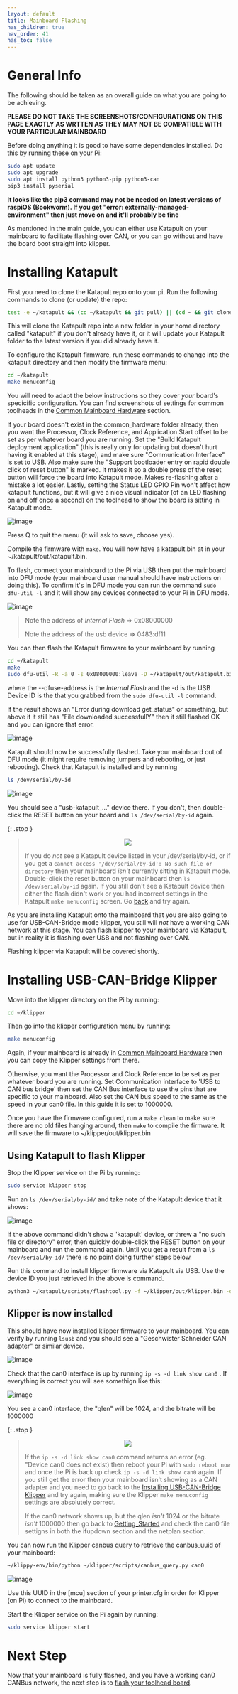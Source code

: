 ```yaml
---
layout: default 
title: Mainboard Flashing
has_children: true
nav_order: 41
has_toc: false
---
```


# General Info

The following should be taken as an overall guide on what you are going to be achieving.

**PLEASE DO NOT TAKE THE SCREENSHOTS/CONFIGURATIONS ON THIS PAGE EXACTLY AS WRTTEN AS THEY MAY NOT BE COMPATIBLE WITH YOUR PARTICULAR MAINBOARD**

Before doing anything it is good to have some dependencies installed. Do this by running these on your Pi:

```bash
sudo apt update
sudo apt upgrade
sudo apt install python3 python3-pip python3-can
pip3 install pyserial
```

**It looks like the pip3 command may not be needed on latest versions of raspiOS (Bookworm). If you get "error: externally-managed-environment" then just move on and it'll probably be fine**

As mentioned in the main guide, you can either use Katapult on your mainboard to facilitate flashing over CAN, or you can go without and have the board boot straight into klipper.

# Installing Katapult

First you need to clone the Katapult repo onto your pi. Run the following commands to clone (or update) the repo:

```bash
test -e ~/katapult && (cd ~/katapult && git pull) || (cd ~ && git clone https://github.com/Arksine/katapult) ; cd ~
```

This will clone the Katapult repo into a new folder in your home directory called "katapult" if you don't already have it, or it will update your Katapult folder to the latest version if you did already have it.

To configure the Katapult firmware, run these commands to change into the katapult directory and then modify the firmware menu:

```bash
cd ~/katapult
make menuconfig
```


You will need to adapt the below instructions so they cover _your_ board's specicific configuration. You can find screenshots of settings for common toolheads in the [Common Mainboard Hardware](./mainboard_flashing/common_hardware) section.

If your board doesn't exist in the common_hardware folder already, then you want the Processor, Clock Reference, and Application Start offset to be set as per whatever board you are running. Set the "Build Katapult deployment application" (this is really only for updating but doesn't hurt having it enabled at this stage), and make sure "Communication Interface" is set to USB. Also make sure the "Support bootloader entry on rapid double click of reset button" is marked. It makes it so a double press of the reset button will force the board into Katapult mode. Makes re-flashing after a mistake a lot easier. Lastly, setting the Status LED GPIO Pin won't affect how katapult functions, but it will give a nice visual indicator (of an LED flashing on and off once a second) on the toolhead to show the board is sitting in Katapult mode.

![image](https://github.com/Esoterical/voron_canbus/assets/124253477/5434691f-2d97-4d75-9067-d7501c2a2214)

Press Q to quit the menu (it will ask to save, choose yes).

Compile the firmware with `make`. You will now have a katapult.bin at in your ~/katapult/out/katapult.bin.

To flash, connect your mainboard to the Pi via USB then put the mainboard into DFU mode (your mainboard user manual should have instructions on doing this).
To confirm it's in DFU mode you can run the command `sudo dfu-util -l` and it will show any devices connected to your Pi in DFU mode.

![image](https://user-images.githubusercontent.com/124253477/221337550-560128dd-b5fd-41ba-8881-48d24b2215ef.png)

> Note the address of _Internal Flash_ => 0x08000000
>
> Note the address of the usb device => 0483:df11

You can then flash the Katapult firmware to your mainboard by running

```bash
cd ~/katapult
make
sudo dfu-util -R -a 0 -s 0x08000000:leave -D ~/katapult/out/katapult.bin -d 0483:df11
```

where the --dfuse-address is the _Internal Flash_ and the -d is the USB Device ID is the that you grabbed from the `sudo dfu-util -l` command.

If the result shows an "Error during download get_status" or something, but above it it still has "File downloaded successfullY" then it still flashed OK and you can ignore that error.

![image](https://user-images.githubusercontent.com/124253477/225469341-46f3478a-aa96-4378-8d73-96faa90d561c.png)

Katapult should now be successfully flashed. Take your mainboard out of DFU mode (it might require removing jumpers and rebooting, or just rebooting). Check that Katapult is installed and by running 

```bash
ls /dev/serial/by-id
```

![image](https://github.com/Esoterical/voron_canbus/assets/124253477/1e9f0f7c-ada3-490b-bd62-bde25b67c362)

You should see a "usb-katapult_..." device there. If you don't, then double-click the RESET button on your board and `ls /dev/serial/by-id` again.

{: .stop }
>
><p align="center">
>  <img src="https://github.com/Esoterical/voron_canbus/assets/124253477/36065239-009c-4195-8e13-a43959acac7b" />
></p>
>
>If you do *not* see a Katapult device listed in your /dev/serial/by-id, or if you get a `cannot access '/dev/serial/by-id': No such file or directory` then your mainboard *isn't* currently sitting in Katapult mode. Double-click the reset button on your mainboard then `ls /dev/serial/by-id` again. If you still don't see a Katapult device then either the flash didn't work or you had incorrect settings in the Katapult `make menuconfig` screen. Go [back](#installing-katapult) and try again.




As you are installing Katapult onto the mainboard that you are also going to use for USB-CAN-Bridge mode klipper, you still will _not_ have a working CAN network at this stage. You can flash klipper to your mainboard via Katapult, but in reality it is flashing over USB and not flashing over CAN.

Flashing klipper via Katapult will be covered shortly.

# Installing USB-CAN-Bridge Klipper

Move into the klipper directory on the Pi by running:

```bash
cd ~/klipper
```

Then go into the klipper configuration menu by running:

```bash
make menuconfig
```

Again, if your mainboard is already in [Common Mainboard Hardware](./mainboard_flashing/common_hardware) then you can copy the Klipper settings from there. 

Otherwise, you want the Processor and Clock Reference to be set as per whatever board you are running. Set Communication interface to 'USB to CAN bus bridge' then set the CAN Bus interface to use the pins that are specific to your mainboard. Also set the CAN bus speed to the same as the speed in your can0 file. In this guide it is set to 1000000.

Once you have the firmware configured, run a `make clean` to make sure there are no old files hanging around, then `make` to compile the firmware. It will save the firmware to ~/klipper/out/klipper.bin

## Using Katapult to flash Klipper

Stop the Klipper service on the Pi by running:

```bash
sudo service klipper stop
```

Run an `ls /dev/serial/by-id/` and take note of the Katapult device that it shows:

![image](https://github.com/Esoterical/voron_canbus/assets/124253477/f836fa8d-fb26-4ccd-b1e1-50f010596852)

If the above command didn't show a 'katapult' device, or threw a "no such file or directory" error, then quickly double-click the RESET button on your mainboard and run the command again. Until you get a result from a `ls /dev/serial/by-id/` there is no point doing further steps below.

Run this command to install klipper firmware via Katapult via USB. Use the device ID you just retrieved in the above ls command.

```bash
python3 ~/katapult/scripts/flashtool.py -f ~/klipper/out/klipper.bin -d /dev/serial/by-id/usb-katapult_your_board_id
```


## Klipper is now installed

This should have now installed klipper firmware to your mainboard. You can verify by running `lsusb` and you should see a "Geschwister Schneider CAN adapter" or similar device.

![image](https://user-images.githubusercontent.com/124253477/221329262-d8758abd-62cb-4bb6-9b4f-7bc0f615b5de.png)

Check that the can0 interface is up by running `ip -s -d link show can0` . If everything is correct you will see somethign like this:

![image](https://github.com/Esoterical/voron_canbus/assets/124253477/1c1c807f-5654-44fb-b0a9-c59e3e43f60a)

You see a can0 interface, the "qlen" will be 1024, and the bitrate will be 1000000


{: .stop }
>
><p align="center">
>  <img src="https://github.com/Esoterical/voron_canbus/assets/124253477/36065239-009c-4195-8e13-a43959acac7b" />
></p>
>
>If the `ip -s -d link show can0` command returns an error (eg. "Device can0 does not exist) then reboot your Pi with `sudo reboot now` and once the Pi is back up check `ip -s -d link show can0` again. If you still get the error then your mainboard isn't showing as a CAN adapter and you need to go back to the [Installing USB-CAN-Bridge Klipper](#installing-usb-can-bridge-klipper) and try again, making sure the Klipper `make menuconfig` settings are absolutely correct.
>
>If the can0 network shows up, but the qlen *isn't* 1024 or the bitrate *isn't* 1000000 then go back to [Getting_Started](./Getting_Started.md) and check the can0 file settigns in both the ifupdown section and the netplan section.


You can now run the Klipper canbus query to retrieve the canbus_uuid of your mainboard:

```bash
~/klippy-env/bin/python ~/klipper/scripts/canbus_query.py can0
```

![image](https://user-images.githubusercontent.com/124253477/221332914-c612d996-f9c3-444d-aa41-22b8eda96eba.png)

Use this UUID in the [mcu] section of your printer.cfg in order for Klipper (on Pi) to connect to the mainboard.

Start the Klipper service on the Pi again by running:

```bash
sudo service klipper start
```

# Next Step

Now that your mainboard is fully flashed, and you have a working can0 CANBus network, the next step is to [flash your toolhead board](../toolhead_flashing).

